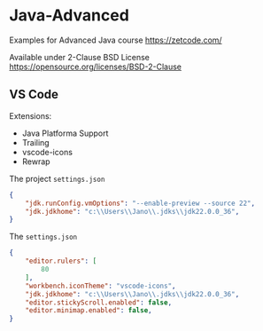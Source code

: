 # Java-Advanced
Examples for Advanced Java course
https://zetcode.com/

Available under 2-Clause BSD License https://opensource.org/licenses/BSD-2-Clause


## VS Code

Extensions:

- Java Platforma Support
- Trailing
- vscode-icons
- Rewrap


The project `settings.json`

```json
{
    "jdk.runConfig.vmOptions": "--enable-preview --source 22",
    "jdk.jdkhome": "c:\\Users\\Jano\\.jdks\\jdk22.0.0_36",
}
```


The `settings.json`

```json
{
    "editor.rulers": [
        80
    ],
    "workbench.iconTheme": "vscode-icons",
    "jdk.jdkhome": "c:\\Users\\Jano\\.jdks\\jdk22.0.0_36",
    "editor.stickyScroll.enabled": false,
    "editor.minimap.enabled": false,
}
